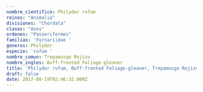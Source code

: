 ```yaml
---
nombre_cientifico: Philydor rufum
reinos: "Animalia"
divisiones: "Chordata"
clases: "Aves"
ordenes: "Passeriformes"
familias: 'Furnariidae '
generos: Philydor
especie: 'rufum '
nombre_comun: Trepamusgo Rojizo
nombre_ingles: Buff-fronted Foliage-gleaner
title: 'Philydor rufum, Buff-fronted Foliage-gleaner, Trepamusgo Rojizo'
draft: false
date: 2017-08-19T02:46:32.000Z
---
```


